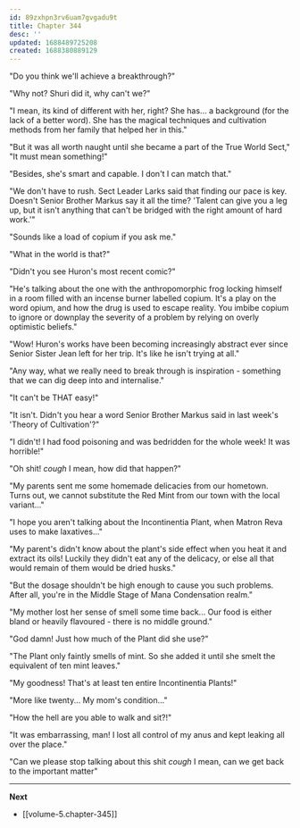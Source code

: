 ```yaml
---
id: 89zxhpn3rv6uam7gvgadu9t
title: Chapter 344
desc: ''
updated: 1688489725208
created: 1688380889129
---
```



"Do you think we'll achieve a breakthrough?"

"Why not? Shuri did it, why can't we?"

"I mean, its kind of different with her, right? She has... a background (for the lack of a better word). She has the magical techniques and cultivation methods from her family that helped her in this."

"But it was all worth naught until she became a part of the True World Sect," "It must mean something!"

"Besides, she's smart and capable. I don't I can match that."

"We don't have to rush. Sect Leader Larks said that finding our pace is key. Doesn't Senior Brother Markus say it all the time? 'Talent can give you a leg up, but it isn't anything that can't be bridged with the right amount of hard work.'"

"Sounds like a load of copium if you ask me."

"What in the world is that?"

"Didn't you see Huron's most recent comic?"

"He's talking about the one with the anthropomorphic frog locking himself in a room filled with an incense burner labelled copium. It's a play on the word opium, and how the drug is used to escape reality. You imbibe copium to ignore or downplay the severity of a problem by relying on overly optimistic beliefs."

"Wow! Huron's works have been becoming increasingly abstract ever since Senior Sister Jean left for her trip. It's like he isn't trying at all."

"Any way, what we really need to break through is inspiration - something that we can dig deep into and internalise."

"It can't be THAT easy!"

"It isn't. Didn't you hear a word Senior Brother Markus said in last week's 'Theory of Cultivation'?"

"I didn't! I had food poisoning and was bedridden for the whole week! It was horrible!"

"Oh shit! *cough* I mean, how did that happen?"

"My parents sent me some homemade delicacies from our hometown. Turns out, we cannot substitute the Red Mint from our town with the local variant..."

"I hope you aren't talking about the Incontinentia Plant, when Matron Reva uses to make laxatives..."

"My parent's didn't know about the plant's side effect when you heat it and extract its oils! Luckily they didn't eat any of the delicacy, or else all that would remain of them would be dried husks."

"But the dosage shouldn't be high enough to cause you such problems. After all, you're in the Middle Stage of Mana Condensation realm."

"My mother lost her sense of smell some time back... Our food is either bland or heavily flavoured - there is no middle ground."

"God damn! Just how much of the Plant did she use?"

"The Plant only faintly smells of mint. So she added it until she smelt the equivalent of ten mint leaves."

"My goodness! That's at least ten entire Incontinentia Plants!"

"More like twenty... My mom's condition..."

"How the hell are you able to walk and sit?!"

"It was embarrassing, man! I lost all control of my anus and kept leaking all over the place."

"Can we please stop talking about this shit *cough* I mean, can we get back to the important matter"

____

**Next**
* [[volume-5.chapter-345]]